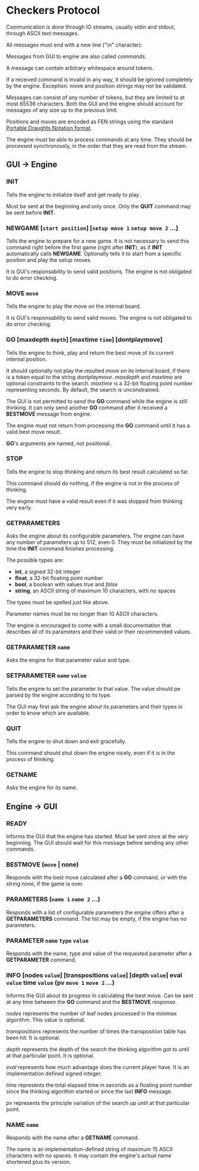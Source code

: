 # Checkers Protocol

Communication is done through IO streams, usually stdin and stdout, through ASCII text messages.

All messages must end with a new line ("\n" character).

Messages from GUI to engine are also called *commands*.

A message can contain arbitrary whitespace around tokens.

If a received command is invalid in any way, it should be ignored completely by the engine. Exception:
move and position strings may not be validated.

Messages can consist of any number of tokens, but they are limited to at most 65536 characters. Both the GUI
and the engine should account for messages of any size up to the previous limit.

Positions and moves are encoded as FEN strings using the standard
[Portable Draughts Notation format](https://en.wikipedia.org/wiki/Portable_Draughts_Notation).

The engine must be able to process commands at any time. They should be processed synchronously, in the order
that they are read from the stream.

## GUI -> Engine

### INIT

Tells the engine to initialize itself and get ready to play.

Must be sent at the beginning and only once. Only the **QUIT** command may be sent before **INIT**.

### NEWGAME [`start position`] [`setup move 1` `setup move 2` ...]

Tells the engine to prepare for a new game. It is not necessary to send this command right before the first game
(right after **INIT**), as if **INIT** automatically calls **NEWGAME**. Optionally tells it to start from a
specific position and play the setup moves.

It is GUI's responsability to send valid positions. The engine is not obligated to do error checking.

### MOVE `move`

Tells the engine to play the move on the internal board.

It is GUI's responsability to send valid moves. The engine is not obligated to do error checking.

### GO [maxdepth `depth`] [maxtime `time`] [dontplaymove]

Tells the engine to think, play and return the best move of its current internal position.

It should optionally not play the resulted move on its internal board, if there is a token equal to the
string *dontplaymove*. *maxdepth* and *maxtime* are optional constraints to the search. *maxtime* is
a 32-bit floating point number representing seconds. By default, the search is unconstrained.

The GUI is not permitted to send the **GO** command while the engine is still thinking. It can only send another
**GO** command after it received a **BESTMOVE** message from engine.

The engine must not return from processing the **GO** command until it has a valid best move result.

**GO**'s arguments are named, not positional.

### STOP

Tells the engine to stop thinking and return its best result calculated so far.

This command should do nothing, if the engine is not in the process of thinking.

The engine must have a valid result even if it was stopped from thinking very early.

### GETPARAMETERS

Asks the engine about its configurable parameters. The engine can have any number of parameters up to 512, even 0.
They must be initialized by the time the **INIT** command finishes processing.

The possible types are:

- **int**, a signed 32-bit integer
- **float**, a 32-bit floating point number
- **bool**, a boolean with values *true* and *false*
- **string**, an ASCII string of maximum 10 characters, with no spaces

The types must be spelled just like above.

Parameter names must be no longer than 10 ASCII characters.

The engine is encouraged to come with a small documentation that describes all of its parameters and their valid or
their recommended values.

### GETPARAMETER `name`

Asks the engine for that parameter value and type.

### SETPARAMETER `name` `value`

Tells the engine to set the parameter to that value. The value should pe parsed by the engine according to its type.

The GUI may first ask the engine about its parameters and their types in order to know which are available.

### QUIT

Tells the engine to shut down and exit gracefully.

This command should shut down the engine nicely, even if it is in the process of thinking.

### GETNAME

Asks the engine for its name.

## Engine -> GUI

### READY

Informs the GUI that the engine has started. Must be sent once at the very beginning. The GUI should wait for this
message before sending any other commands.

### BESTMOVE (`move` | none)

Responds with the best move calculated after a **GO** command, or with the string *none*, if the game is over.

### PARAMETERS (`name 1` `name 2` ...)

Responds with a list of configurable parameters the engine offers after a **GETPARAMETERS** command.
The list may be empty, if the engine has no parameters.

### PARAMETER `name` `type` `value`

Responds with the name, type and value of the requested parameter after a **GETPARAMETER** command.

### INFO [nodes `value`] [transpositions `value`] [depth `value`] eval `value` time `value` (pv `move 1` `move 2` ...)

Informs the GUI about its progress in calculating the best move. Can be sent at any time between the **GO**
command and the **BESTMOVE** response.

*nodes* represents the number of leaf nodes processed in the minimax algorithm. This value is optional.

*transpositions* represents the number of times the transposition table has been hit. It is optional.

*depth* represents the depth of the search the thinking algorithm got to until at that particular point.
It is optional.

*eval* represents how much advantage does the current player have. It is an implementation defined signed integer.

*time* represents the total elapsed time in seconds as a floating point number since the thinking algorithm
started or since the last **INFO** message.

*pv* represents the principle variation of the search up until at that particular point.

### NAME `name`

Responds with the name after a **GETNAME** command.

The name is an implementation-defined string of maximum 15 ASCII characters with no spaces. It may contain the
engine's actual name shortened plus its version.
